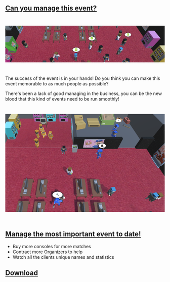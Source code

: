 <html>
<head>
<link rel="shortcut icon" type="image/x-icon" href="{{"/favicon.ico" | prepend: site.baseurl }}">
</head>
<body>
  <h2><u>Can you manage this event?</u></h2>
  	<img src="images/Screenshots/screenshot002.PNG" alt="Banner-ish image" style="margin-bottom:25px; margin-top:25px">
    <p>
	The success of the event is in your hands! Do you think you can make this event memorable to as much people as possible?
	</p>
    <p>
	There's been a lack of good managing in the business, you can be the new blood that this kind of events need to be run smoothly!
	</p>
	<img src="images/Screenshots/screenshot001.PNG" alt="Main image for the game" style="margin-bottom:25px; margin-top:25px">
   <h2><u>Manage the most important event to date!</u></h2>
	<ul>
		<li>Buy more consoles for more matches</li>
		<li>Contract more Organizers to help</li>
		<li>Watch all the clients unique names and statistics</li>
	</ul>
  <h2><u>Download</u></h2>
	<a href= "DOWNLOAD LINK"
		<img src="images/Download.PNG" alt="Download page on DropBox" style="margin-bottom:25px; margin-top:25px">
	</a>
</body>
</html>
